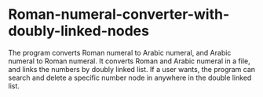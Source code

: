 # Roman-numeral-converter-with-doubly-linked-nodes
The program converts Roman numeral to Arabic numeral, and Arabic numeral to Roman numeral. It converts Roman and Arabic numeral in a file, and links the numbers by doubly linked list. If a user wants, the program can search and delete a specific number node in anywhere in the double linked list.
